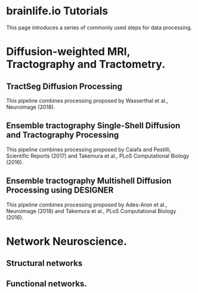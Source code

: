 # brainlife.io Tutorials

This page introduces a series of commonly used steps for data processing. 

# Diffusion-weighted MRI, Tractography and Tractometry.
## TractSeg Diffusion Processing
This pipeline combines processing proposed by Wasserthal et al., Neuroimage (2018).

## Ensemble tractography Single-Shell Diffusion and Tractography Processing
This pipeline combines processing proposed by Caiafa and Pestilli, Scientific Reports (2017) and Takemura et al., PLoS Computational Biology (2016).

## Ensemble tractography Multishell Diffusion Processing using DESIGNER
This pipeline combines processing proposed by Ades-Aron et al., Neuroimage (2018) and Takemura et al., PLoS Computational Biology (2016).

# Network Neuroscience.
## Structural networks

## Functional networks.
